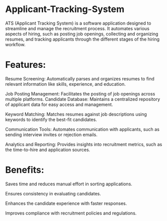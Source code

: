 # Applicant-Tracking-System
ATS (Applicant Tracking System) is a software application designed to streamline and manage the recruitment process. It automates various aspects of hiring, such as posting job openings, collecting and organizing resumes, and tracking applicants through the different stages of the hiring workflow.


# Features:
Resume Screening: Automatically parses and organizes resumes to find relevant information like skills, experience, and education.

Job Posting Management: Facilitates the posting of job openings across multiple platforms.
Candidate Database: Maintains a centralized repository of applicant data for easy access and management.

Keyword Matching: Matches resumes against job descriptions using keywords to identify the best-fit candidates.

Communication Tools: Automates communication with applicants, such as sending interview invites or rejection emails.

Analytics and Reporting: Provides insights into recruitment metrics, such as the time-to-hire and application sources.

# Benefits:
Saves time and reduces manual effort in sorting applications.

Ensures consistency in evaluating candidates.

Enhances the candidate experience with faster responses.

Improves compliance with recruitment policies and regulations.
